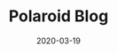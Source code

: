 ---
posttype: 'product'
slug: polaroid-blog
title: Polaroid Blog
date: 2020-03-19
id: 011
guid: df9963c7-cf57-4685-87c8-20a395c54302
price: 9
image: ./mongoose.jpg
description: Polaroid style for blog collections. Customize the background color to anything you'd like! Available for both Squarespace 7.0 & 7.1 official templates.

video: ./PolaroidBlog.mp4

---